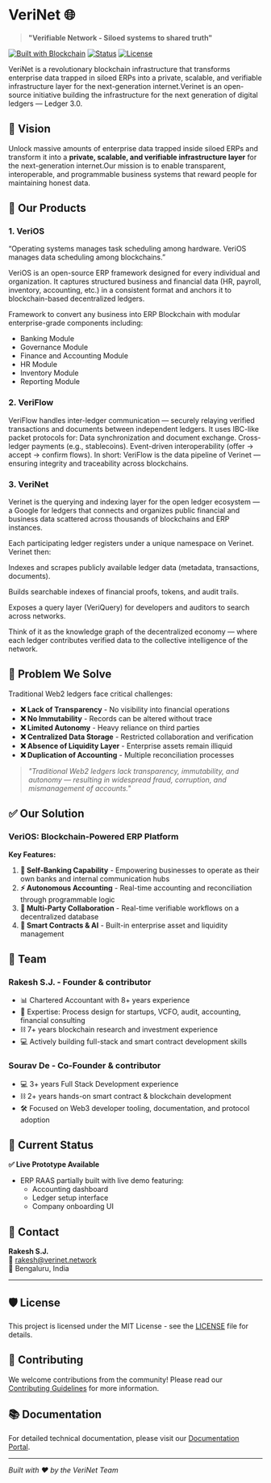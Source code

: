 # VeriNet 🌐
> **"Verifiable Network - Siloed systems to shared truth"**

[![Built with Blockchain](https://img.shields.io/badge/Built%20with-Blockchain-blue)](https://github.com/verinet-network)
[![Status](https://img.shields.io/badge/Status-Active%20Development-green)](https://github.com/verinet-network)
[![License](https://img.shields.io/badge/License-MIT-yellow)](LICENSE)

VeriNet is a revolutionary blockchain infrastructure that transforms enterprise data trapped in siloed ERPs into a private, scalable, and verifiable infrastructure layer for the next-generation internet.Verinet is an open-source initiative building the infrastructure for the next generation of digital ledgers — Ledger 3.0.

## 🎯 Vision

Unlock massive amounts of enterprise data trapped inside siloed ERPs and transform it into a **private, scalable, and verifiable infrastructure layer** for the next-generation internet.Our mission is to enable transparent, interoperable, and programmable business systems that reward people for maintaining honest data.

## 🚀 Our Products

### 1. **VeriOS** 
“Operating systems manages task scheduling among hardware. VeriOS manages data scheduling among blockchains.”

VeriOS is an open-source ERP framework designed for every individual and organization.
It captures structured business and financial data (HR, payroll, inventory, accounting, etc.) in a consistent format and anchors it to blockchain-based decentralized ledgers.

Framework to convert any business into ERP Blockchain with modular enterprise-grade components including:
- Banking Module
- Governance Module  
- Finance and Accounting Module
- HR Module
- Inventory Module
- Reporting Module

### 2. **VeriFlow**
VeriFlow handles inter-ledger communication — securely relaying verified transactions and documents between independent ledgers.
It uses IBC-like packet protocols for:
Data synchronization and document exchange.
Cross-ledger payments (e.g., stablecoins).
Event-driven interoperability (offer → accept → confirm flows).
In short: VeriFlow is the data pipeline of Verinet — ensuring integrity and traceability across blockchains.

### 3. **VeriNet**
Verinet is the querying and indexing layer for the open ledger ecosystem —
a Google for ledgers that connects and organizes public financial and business data scattered across thousands of blockchains and ERP instances.

Each participating ledger registers under a unique namespace on Verinet.
Verinet then:

Indexes and scrapes publicly available ledger data (metadata, transactions, documents).

Builds searchable indexes of financial proofs, tokens, and audit trails.

Exposes a query layer (VeriQuery) for developers and auditors to search across networks.

Think of it as the knowledge graph of the decentralized economy —
where each ledger contributes verified data to the collective intelligence of the network.


## 🎯 Problem We Solve
Traditional Web2 ledgers face critical challenges:

- **❌ Lack of Transparency** - No visibility into financial operations
- **❌ No Immutability** - Records can be altered without trace
- **❌ Limited Autonomy** - Heavy reliance on third parties
- **❌ Centralized Data Storage** - Restricted collaboration and verification
- **❌ Absence of Liquidity Layer** - Enterprise assets remain illiquid
- **❌ Duplication of Accounting** - Multiple reconciliation processes

> *"Traditional Web2 ledgers lack transparency, immutability, and autonomy — resulting in widespread fraud, corruption, and mismanagement of accounts."*

## ✅ Our Solution

### VeriOS: Blockchain-Powered ERP Platform

**Key Features:**
1. **🏦 Self-Banking Capability** - Empowering businesses to operate as their own banks and internal communication hubs
2. **⚡ Autonomous Accounting** - Real-time accounting and reconciliation through programmable logic
3. **🤝 Multi-Party Collaboration** - Real-time verifiable workflows on a decentralized database
4. **🤖 Smart Contracts & AI** - Built-in enterprise asset and liquidity management


## 👥 Team

### Rakesh S.J. - Founder & contributor
- 📊 Chartered Accountant with 8+ years experience
- 🚀 Expertise: Process design for startups, VCFO, audit, accounting, financial consulting
- ⛓️ 7+ years blockchain research and investment experience
- 💻 Actively building full-stack and smart contract development skills

### Sourav De - Co-Founder & contributor
- 💻 3+ years Full Stack Development experience
- ⛓️ 2+ years hands-on smart contract & blockchain development
- 🛠️ Focused on Web3 developer tooling, documentation, and protocol adoption

## 🎯 Current Status

**✅ Live Prototype Available**
- ERP RAAS partially built with live demo featuring:
  - Accounting dashboard
  - Ledger setup interface
  - Company onboarding UI

## 🤝 Contact

**Rakesh S.J.**  
📧 rakesh@verinet.network  
📍 Bengaluru, India

---

## 🛡️ License

This project is licensed under the MIT License - see the [LICENSE](LICENSE) file for details.

## 🌟 Contributing

We welcome contributions from the community! Please read our [Contributing Guidelines](CONTRIBUTING.md) for more information.

## 📚 Documentation

For detailed technical documentation, please visit our [Documentation Portal](https://verinet.network).

---

*Built with ❤️ by the VeriNet Team*
